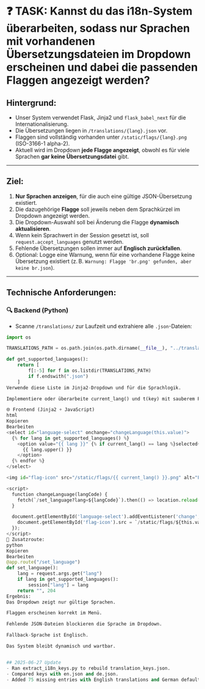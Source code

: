# ❓ TASK: Kannst du das i18n-System überarbeiten, sodass nur Sprachen mit vorhandenen Übersetzungsdateien im Dropdown erscheinen und dabei die passenden Flaggen angezeigt werden?

## Hintergrund:
- Unser System verwendet Flask, Jinja2 und `flask_babel_next` für die Internationalisierung.
- Die Übersetzungen liegen in `/translations/{lang}.json` vor.
- Flaggen sind vollständig vorhanden unter `/static/flags/{lang}.png` (ISO-3166-1 alpha-2).
- Aktuell wird im Dropdown **jede Flagge angezeigt**, obwohl es für viele Sprachen **gar keine Übersetzungsdatei** gibt.

---

## Ziel:

1. **Nur Sprachen anzeigen**, für die auch eine gültige JSON-Übersetzung existiert.
2. Die dazugehörige **Flagge** soll jeweils neben dem Sprachkürzel im Dropdown angezeigt werden.
3. Die Dropdown-Auswahl soll bei Änderung die Flagge **dynamisch aktualisieren**.
4. Wenn kein Sprachwert in der Session gesetzt ist, soll `request.accept_languages` genutzt werden.
5. Fehlende Übersetzungen sollen immer auf **Englisch zurückfallen**.
6. Optional: Logge eine Warnung, wenn für eine vorhandene Flagge keine Übersetzung existiert (z. B. `Warnung: Flagge 'br.png' gefunden, aber keine br.json`).

---

## Technische Anforderungen:

### 🔍 Backend (Python)

- Scanne `/translations/` zur Laufzeit und extrahiere alle `.json`-Dateien:
```python
import os

TRANSLATIONS_PATH = os.path.join(os.path.dirname(__file__), "../translations")

def get_supported_languages():
    return [
        f[:-5] for f in os.listdir(TRANSLATIONS_PATH)
        if f.endswith(".json")
    ]
Verwende diese Liste im Jinja2-Dropdown und für die Sprachlogik.

Implementiere oder überarbeite current_lang() und t(key) mit sauberem Fallback auf en.

🌐 Frontend (Jinja2 + JavaScript)
html
Kopieren
Bearbeiten
<select id="language-select" onchange="changeLanguage(this.value)">
  {% for lang in get_supported_languages() %}
    <option value="{{ lang }}" {% if current_lang() == lang %}selected{% endif %}>
      {{ lang.upper() }}
    </option>
  {% endfor %}
</select>

<img id="flag-icon" src="/static/flags/{{ current_lang() }}.png" alt="Flagge" width="24" />

<script>
  function changeLanguage(langCode) {
    fetch(`/set_language?lang=${langCode}`).then(() => location.reload());
  }

  document.getElementById('language-select').addEventListener('change', function () {
    document.getElementById('flag-icon').src = `/static/flags/${this.value}.png`;
  });
</script>
🔄 Zusatzroute:
python
Kopieren
Bearbeiten
@app.route("/set_language")
def set_language():
    lang = request.args.get("lang")
    if lang in get_supported_languages():
        session["lang"] = lang
    return "", 204
Ergebnis:
Das Dropdown zeigt nur gültige Sprachen.

Flaggen erscheinen korrekt im Menü.

Fehlende JSON-Dateien blockieren die Sprache im Dropdown.

Fallback-Sprache ist Englisch.

Das System bleibt dynamisch und wartbar.


## 2025-06-27 Update
- Ran extract_i18n_keys.py to rebuild translation_keys.json.
- Compared keys with en.json and de.json.
- Added 75 missing entries with English translations and German defaults.

